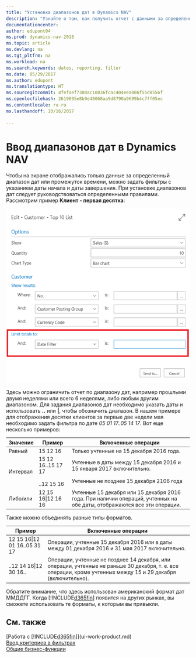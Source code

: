 ```yaml
---
title: "Установка диапазонов дат в Dynamics NAV"
description: "Узнайте о том, как получить отчет с данными за определенные интервалы времени, используя для этого диапазоны дат в Dynamics NAV."
documentationcenter: 
author: edupont04
ms.prod: dynamics-nav-2018
ms.topic: article
ms.devlang: na
ms.tgt_pltfrm: na
ms.workload: na
ms.search.keywords: dates, reporting, filter
ms.date: 05/29/2017
ms.author: edupont
ms.translationtype: HT
ms.sourcegitcommit: 4fefaef7380ac10836fcac404eea006f55d8556f
ms.openlocfilehash: 2619095e8b9e48068aa9d8790a9699b4c7ff05ec
ms.contentlocale: ru-ru
ms.lasthandoff: 10/16/2017

---
```

# <a name="entering-date-ranges-in-dynamics-nav"></a>Ввод диапазонов дат в Dynamics NAV
Чтобы на экране отображались только данные за определенный диапазон дат или промежуток времени, можно задать фильтры с указанием даты начала и даты завершения. При установке диапазонов дат следует руководствоваться определенными правилами. Рассмотрим пример **Клиент - первая десятка**:

![Установка диапазона дат на странице запросов для списка "Клиент - первая десятка"](./media/ui-enter-date-ranges/customer-top10-list.png)

Здесь можно ограничить отчет по диапазону дат, например прошлыми двумя неделями или всего 6 неделями, либо любым другим диапазоном. Для задания диапазонов дат необходимо указать даты и использовать **..** или **|**, чтобы обозначить диапазон. В нашем примере для отображения десятки клиентов за первые две недели мая необходимо задать фильтра по дате *05 01 17..05 14 17*.
Вот еще несколько примеров:

| Значение | Пример | Включенные операции |
|---|---|---|
|Равный| 15 12 16 |Только учтенные на 15 декабря 2016 года.|
|Интервал| 15 12 16..15 17 17<br /><br />..12 15 16|Учтенные в даты между 15 декабря 2016 и 15 января 2017 включительно.<br /><br />Учтенные не позднее 15 декабря 2106 года|
|Либо/или|12 15 16&#124;12 16 16|Учтенные 15 декабря или 15 декабря 2016 года. При наличии операций, учтенных на обе даты, отображаются все эти операции.|

Также можно объединять разные типы форматов.

| Пример | Включенные операции |
|---|---|
|12 15 16&#124;12 01 16..05 31 17 | Операции, учтенные 15 декабря 2016 или в даты между 01 декабря 2016 и 31 мая 2017 включительно. |
|..12 14 16&#124;12 30 16.. | Операции, учтенные не позднее 14 декабря, или операции, учтенные не раньше 30 декабря, т. е. все операции, кроме учтенных между 15 и 29 декабря (включительно). |

Обратите внимание, что здесь использован американский формат дат ММДДГГ. Когда [!INCLUDE[d365fin](includes/d365fin_md.md)] появится на других рынках, вы сможете использовать те форматы, к которым вы привыкли.

## <a name="see-also"></a>См. также
[Работа с [!INCLUDE[d365fin](includes/d365fin_long_md.md)]](ui-work-product.md)  
[Ввод критериев в фильтрах](ui-enter-criteria-filters.md)  
[Общие бизнес-функции](ui-across-business-areas.md)

